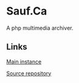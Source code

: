 # Sauf.Ca

A php multimedia archiver.

## Links

[Main instance](https://sauf.ca)

[Source repository](https://github.com/seeschloss/sauf.ca)